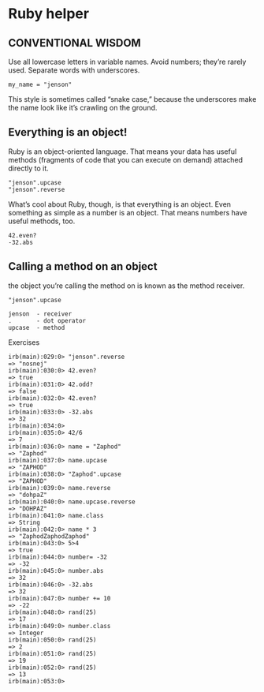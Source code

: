 # Ruby helper

## CONVENTIONAL WISDOM

Use all lowercase letters in variable names. Avoid numbers; they’re rarely used. Separate words with underscores.

```
my_name = "jenson"

```
This style is sometimes called “snake case,” because the underscores make the name look like it’s crawling on the ground.

## Everything is an object!

Ruby is an object-oriented language. That means your data has useful methods (fragments of code that you can execute on demand) attached directly to it.

```
"jenson".upcase
"jenson".reverse

```
What’s cool about Ruby, though, is that everything is an object. Even something as simple as a number is an object. That means numbers have useful methods, too.

```
42.even?
-32.abs
```
## Calling a method on an object

 the object you’re calling the method on is known as the method receiver.

```
"jenson".upcase

jenson  - receiver
.       - dot operator
upcase  - method
```

Exercises

```
irb(main):029:0> "jenson".reverse
=> "nosnej"
irb(main):030:0> 42.even?
=> true
irb(main):031:0> 42.odd?
=> false
irb(main):032:0> 42.even?
=> true
irb(main):033:0> -32.abs
=> 32
irb(main):034:0>
irb(main):035:0> 42/6
=> 7
irb(main):036:0> name = "Zaphod"
=> "Zaphod"
irb(main):037:0> name.upcase
=> "ZAPHOD"
irb(main):038:0> "Zaphod".upcase
=> "ZAPHOD"
irb(main):039:0> name.reverse
=> "dohpaZ"
irb(main):040:0> name.upcase.reverse
=> "DOHPAZ"
irb(main):041:0> name.class
=> String
irb(main):042:0> name * 3
=> "ZaphodZaphodZaphod"
irb(main):043:0> 5>4
=> true
irb(main):044:0> number= -32
=> -32
irb(main):045:0> number.abs
=> 32
irb(main):046:0> -32.abs
=> 32
irb(main):047:0> number += 10
=> -22
irb(main):048:0> rand(25)
=> 17
irb(main):049:0> number.class
=> Integer
irb(main):050:0> rand(25)
=> 2
irb(main):051:0> rand(25)
=> 19
irb(main):052:0> rand(25)
=> 13
irb(main):053:0>
```


